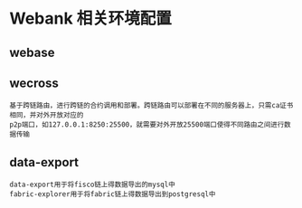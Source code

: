 # Webank 相关环境配置

## webase

## wecross
    基于跨链路由，进行跨链的合约调用和部署。跨链路由可以部署在不同的服务器上，只需ca证书相同，并对外开放对应的
    p2p端口，如127.0.0.1:8250:25500，就需要对外开放25500端口使得不同路由之间进行数据传输

## data-export
    data-export用于将fisco链上得数据导出的mysql中
    fabric-explorer用于将fabric链上得数据导出到postgresql中






